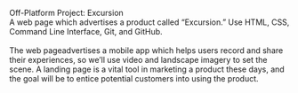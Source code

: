 Off-Platform Project: Excursion
<br>
A web page which advertises a product called “Excursion.” Use HTML, CSS, Command Line Interface, Git, and GitHub. 
</br>
<br>
The web pageadvertises a mobile app which helps users record and share their experiences, so we’ll use video and landscape imagery to set the scene. A landing page is a vital tool in marketing a product these days, and the goal will be to entice potential customers into using the product.
</br>

